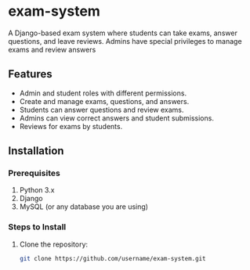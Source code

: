 # exam-system
A Django-based exam system where students can take exams, answer questions, and leave reviews. Admins have special privileges to manage exams and review answers

## Features
- Admin and student roles with different permissions.
- Create and manage exams, questions, and answers.
- Students can answer questions and review exams.
- Admins can view correct answers and student submissions.
- Reviews for exams by students.

## Installation

### Prerequisites
1. Python 3.x
2. Django
3. MySQL (or any database you are using)

### Steps to Install
1. Clone the repository:
   ```bash
   git clone https://github.com/username/exam-system.git
